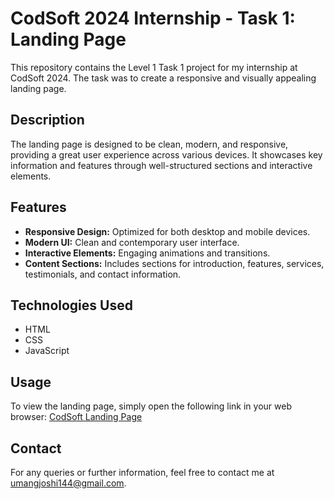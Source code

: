 # CodSoft 2024 Internship - Task 1: Landing Page

This repository contains the Level 1 Task 1 project for my internship at CodSoft 2024. The task was to create a responsive and visually appealing landing page.

## Description

The landing page is designed to be clean, modern, and responsive, providing a great user experience across various devices. It showcases key information and features through well-structured sections and interactive elements.

## Features

- **Responsive Design:** Optimized for both desktop and mobile devices.
- **Modern UI:** Clean and contemporary user interface.
- **Interactive Elements:** Engaging animations and transitions.
- **Content Sections:** Includes sections for introduction, features, services, testimonials, and contact information.

## Technologies Used

- HTML
- CSS
- JavaScript
  
## Usage

To view the landing page, simply open the following link in your web browser:
[CodSoft Landing Page](https://your-github-username.github.io/path-to-landing-page/)

## Contact

For any queries or further information, feel free to contact me at umangjoshi144@gmail.com.

